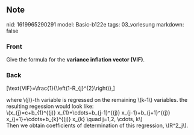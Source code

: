 ## Note
nid: 1619965290291
model: Basic-b122e
tags: 03_vorlesung
markdown: false

### Front
Give the formula for the <b>variance inflation vector (VIF)</b>.

### Back
\[\text{VIF}=\frac{1}{\left(1-R_{j}^{2}\right)},\]<div>
</div><div>where \(j\)-th variable is regressed on the remaining \(k-1\) variables. the resulting regession would look like:</div><div>\(x_{j}=c+b_{1}^{(j)} x_{1}+\cdots+b_{j-1}^{(j)} x_{j-1}+b_{j+1}^{(j)} x_{j+1}+\cdots+b_{k}^{(j)} x_{k} \quad j=1,2, \cdots, k\)
</div><div>
</div><div>Then we obtain coefficients of determination of this regression, \(R^2_j\).</div>
